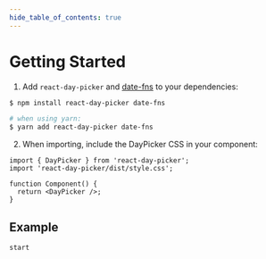 ```yaml
---
hide_table_of_contents: true
---
```


# Getting Started

1. Add `react-day-picker` and [date-fns](https://date-fns.org) to your dependencies:

```bash
$ npm install react-day-picker date-fns

# when using yarn:
$ yarn add react-day-picker date-fns
```

2. When importing, include the DayPicker CSS in your component:

```tsx
import { DayPicker } from 'react-day-picker';
import 'react-day-picker/dist/style.css';

function Component() {
  return <DayPicker />;
}
```

## Example

```include-example
start
```
